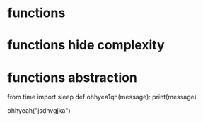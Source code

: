 # functions
# functions hide complexity
# functions abstraction
from time import sleep
def ohhyea1qh(message):
    print(message)

ohhyeah("jsdhvgjka")
